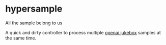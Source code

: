 # hypersample
All the sample belong to us

A quick and dirty controller to process multiple [openai jukebox](https://github.com/openai/jukebox/) samples at the same time.
